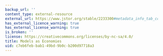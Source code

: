 ```yaml
---
backup_url: ''
content_type: external-resource
external_url: https://www.jstor.org/stable/2233300#metadata_info_tab_contents
has_external_licence_warning: true
has_external_license_warning: true
is_broken: ''
license: https://creativecommons.org/licenses/by-nc-sa/4.0/
title: Models as Economies
uid: c7eb6feb-bab1-49bd-9b0c-b200d97718a3
---
```

